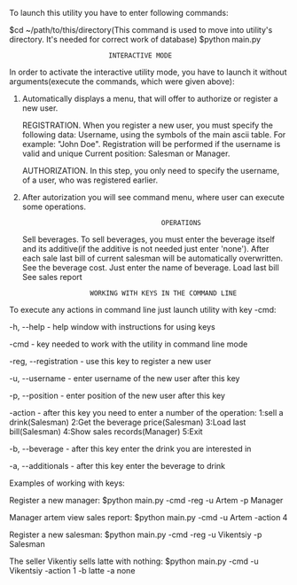 To launch this utility you have to enter following commands:

$cd ~/path/to/this/directory(This command is used to move into utility's directory. It's needed for correct work of database)
$python main.py

    					     INTERACTIVE MODE

In order to activate the interactive utility mode, you have to launch it without arguments(execute the commands, which were given above):

1. Automatically displays a menu, that will offer to authorize or register a new user.

    REGISTRATION.  When you register a new user, you must specify the following data:
	               Username, using the symbols of the main ascii table. For example: "John Doe". Registration will be performed if the username is valid and unique
	               Current position: Salesman or Manager.
		
    AUTHORIZATION. In this step, you only need to specify the username, of a user, who was registered earlier.
	
2. After autorization you will see command menu, where user can execute some operations.

                              	  		  OPERATIONS
	
	Sell beverages. To sell beverages, you must enter the beverage itself and its additive(if the additive is not 	  needed just enter 'none'). After each sale last bill of current salesman will be automatically overwritten.
	See the beverage cost. Just enter the name of beverage.
	Load last bill
	See sales report

    					WORKING WITH KEYS IN THE COMMAND LINE
        
To execute any actions in command line just launch utility with key -cmd:

-h, --help		- help window with instructions for using keys

-cmd			- key needed to work with the utility in command line mode

-reg, --registration	- use this key  to register a new user

-u, --username		- enter username of the new user after this key

-p, --position		- enter position of the new user after this key

-action			- after this key you need to enter a number of the operation:
				1:sell a drink(Salesman)
				2:Get the beverage price(Salesman)
				3:Load last bill(Salesman)
				4:Show sales records(Manager)
				5:Exit
				
-b, --beverage		- after this key enter the drink you are interested in

-a, --additionals	- after this key enter the beverage to drink

Examples of working with keys:

Register a new manager:
$python main.py -cmd -reg -u Artem -p Manager

Manager artem view sales report:
$python main.py -cmd -u Artem -action 4

Register a new salesman:
$python main.py -cmd -reg -u Vikentsiy -p Salesman

The seller Vikentiy sells latte with nothing:
$python main.py -cmd -u Vikentsiy -action 1 -b latte -a none

